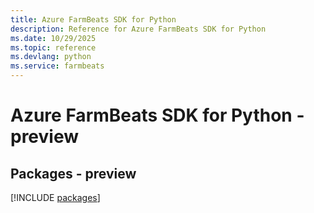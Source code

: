 ```yaml
---
title: Azure FarmBeats SDK for Python
description: Reference for Azure FarmBeats SDK for Python
ms.date: 10/29/2025
ms.topic: reference
ms.devlang: python
ms.service: farmbeats
---
```

# Azure FarmBeats SDK for Python - preview
## Packages - preview
[!INCLUDE [packages](farmbeats-index.md)]